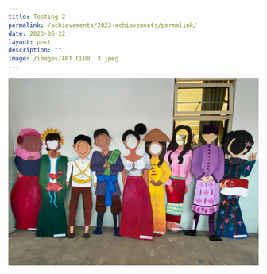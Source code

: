 ```yaml
---
title: Testing 2
permalink: /achievements/2023-achievements/permalink/
date: 2023-06-22
layout: post
description: ""
image: /images/ART CLUB  3.jpeg
---
```

![](/images/ART%20CLUB%20%205.jpeg)